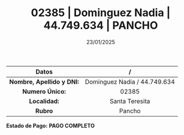 ﻿---
title: 02385 | Dominguez Nadia | 44.749.634 | PANCHO
date: 23/01/2025
draft: false
tags: ['santa-teresita', 'titular', 'pancho']
---

|          **Datos**          |  /  |
|:---------------------------:|:---:|
| **Nombre, Apellido y DNI:** | Dominguez Nadia / 44.749.634 |
|      **Numero Único:**      | 02385 |
|        **Localidad:**       | Santa Teresita |
|          **Rubro**          | Pancho |

**Estado de Pago:** **PAGO COMPLETO**
